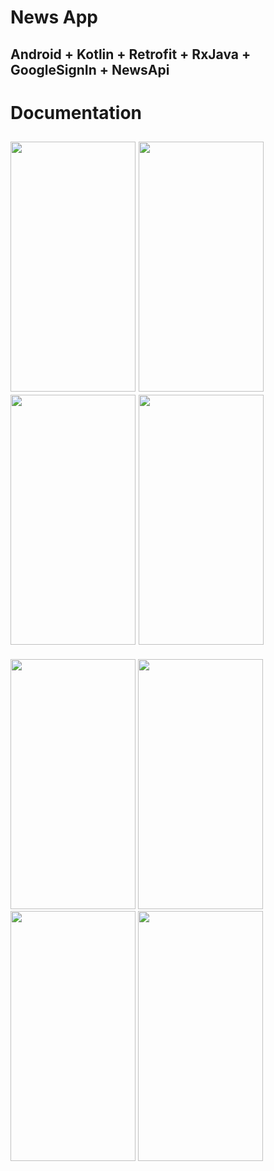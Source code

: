# News App

## Android + Kotlin + Retrofit + RxJava + GoogleSignIn + NewsApi

# Documentation

## <img src = "https://user-images.githubusercontent.com/44689389/171535719-f5029cd4-54ec-4b4a-9609-ba485910cfdc.jpg" width="200" height="400" /> <img src = "https://user-images.githubusercontent.com/44689389/171536429-aa4f599f-dffa-4f59-aa53-b84264965a7b.jpg" width="200" height="400" /> <img src = "https://user-images.githubusercontent.com/44689389/171536438-f9a03167-7638-4b46-b7c4-332356aaf5cb.jpg" width="200" height="400" /> <img src = "https://user-images.githubusercontent.com/44689389/171536414-e3392fa6-d8df-438f-8683-197da9218ad8.jpg" width="200" height="400" /> 

<img src = "https://user-images.githubusercontent.com/44689389/171536453-585b1811-2fa6-4e0e-b987-a376d57442e4.jpg" width="200" height="400" /> <img src = "https://user-images.githubusercontent.com/44689389/171536444-ddf052a3-0fba-4039-8c6b-8991fc5b8e59.jpg" width="200" height="400" /> <img src = "https://user-images.githubusercontent.com/44689389/171540565-29739476-e58e-4dd7-a21a-797917a6c2ca.jpg" width="200" height="400" /> <img src = "https://user-images.githubusercontent.com/44689389/171536449-daa01432-4022-4257-a863-b6219fec05de.jpg" width="200" height="400" />
